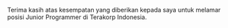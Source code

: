 Terima kasih atas kesempatan yang diberikan kepada saya untuk melamar posisi Junior Programmer di Terakorp Indonesia.
